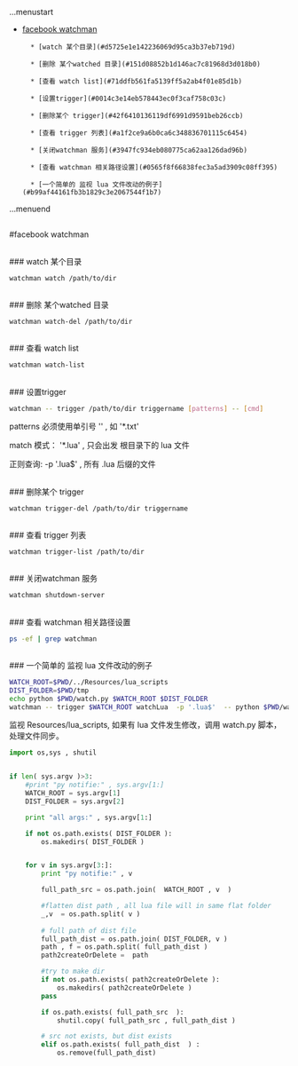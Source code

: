 ...menustart

 * [facebook watchman](#b50e0466a03291f83abf9cda054a962f)

		 * [watch 某个目录](#d5725e1e142236069d95ca3b37eb719d)

		 * [删除 某个watched 目录](#151d08852b1d146ac7c81968d3d018b0)

		 * [查看 watch list](#71ddfb561fa5139ff5a2ab4f01e85d1b)

		 * [设置trigger](#0014c3e14eb578443ec0f3caf758c03c)

		 * [删除某个 trigger](#42f6410136119df6991d9591beb26ccb)

		 * [查看 trigger 列表](#a1f2ce9a6b0ca6c348836701115c6454)

		 * [关闭watchman 服务](#3947fc934eb080775ca62aa126dad96b)

		 * [查看 watchman 相关路径设置](#0565f8f66838fec3a5ad3909c08ff395)

		 * [一个简单的 监视 lua 文件改动的例子](#b99af44161fb3b1829c3e2067544f1b7)


...menuend


<h2 id="b50e0466a03291f83abf9cda054a962f"></h2>
#facebook watchman

<h2 id="d5725e1e142236069d95ca3b37eb719d"></h2>
### watch 某个目录

```bash
watchman watch /path/to/dir
```

<h2 id="151d08852b1d146ac7c81968d3d018b0"></h2>
### 删除 某个watched 目录

```bash
watchman watch-del /path/to/dir
```

<h2 id="71ddfb561fa5139ff5a2ab4f01e85d1b"></h2>
### 查看 watch list

```bash
watchman watch-list
```

<h2 id="0014c3e14eb578443ec0f3caf758c03c"></h2>
### 设置trigger

```bash
watchman -- trigger /path/to/dir triggername [patterns] -- [cmd]
```

patterns 必须使用单引号 '' , 如  '*.txt'

match 模式：  '*.lua' , 只会出发 根目录下的 lua 文件

正则查询:  -p '.lua$' , 所有 .lua 后缀的文件

<h2 id="42f6410136119df6991d9591beb26ccb"></h2>
### 删除某个 trigger 

```bash
watchman trigger-del /path/to/dir triggername
```

<h2 id="a1f2ce9a6b0ca6c348836701115c6454"></h2>
### 查看 trigger 列表

```bash
watchman trigger-list /path/to/dir
```

<h2 id="3947fc934eb080775ca62aa126dad96b"></h2>
### 关闭watchman 服务

```bash
watchman shutdown-server
```

<h2 id="0565f8f66838fec3a5ad3909c08ff395"></h2>
### 查看 watchman 相关路径设置

```bash
ps -ef | grep watchman
```


<h2 id="b99af44161fb3b1829c3e2067544f1b7"></h2>
### 一个简单的 监视 lua 文件改动的例子

```bash
WATCH_ROOT=$PWD/../Resources/lua_scripts
DIST_FOLDER=$PWD/tmp
echo python $PWD/watch.py $WATCH_ROOT $DIST_FOLDER
watchman -- trigger $WATCH_ROOT watchLua  -p '.lua$'  -- python $PWD/watch.py $WATCH_ROOT $DIST_FOLDER
```

监视 Resources/lua_scripts, 如果有 lua 文件发生修改，调用 watch.py 脚本，处理文件同步。

```python
import os,sys , shutil


if len( sys.argv )>3:
	#print "py notifie:" , sys.argv[1:]
	WATCH_ROOT = sys.argv[1]
	DIST_FOLDER = sys.argv[2]

	print "all args:" , sys.argv[1:]

	if not os.path.exists( DIST_FOLDER ):
		os.makedirs( DIST_FOLDER )


	for v in sys.argv[3:]:
		print "py notifie:" , v

		full_path_src = os.path.join(  WATCH_ROOT , v  )

		#flatten dist path , all lua file will in same flat folder
		_,v  = os.path.split( v )
		
		# full path of dist file
		full_path_dist = os.path.join( DIST_FOLDER, v ) 
		path , f = os.path.split( full_path_dist )
		path2createOrDelete =  path

		#try to make dir
		if not os.path.exists( path2createOrDelete ):
			os.makedirs( path2createOrDelete )
		pass

		if os.path.exists( full_path_src  ):
			shutil.copy( full_path_src , full_path_dist )

		# src not exists, but dist exists
		elif os.path.exists( full_path_dist  ) :
			os.remove(full_path_dist)
			
```


